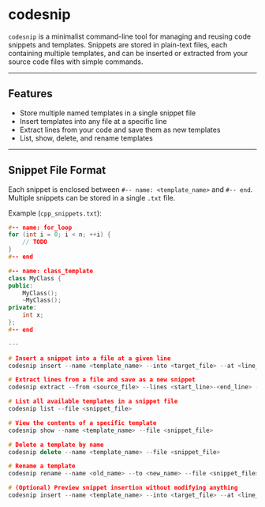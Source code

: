 # codesnip

`codesnip` is a minimalist command-line tool for managing and reusing code snippets and templates. Snippets are stored in plain-text files, each containing multiple templates, and can be inserted or extracted from your source code files with simple commands.

---

## Features

- Store multiple named templates in a single snippet file
- Insert templates into any file at a specific line
- Extract lines from your code and save them as new templates
- List, show, delete, and rename templates

---

## Snippet File Format

Each snippet is enclosed between `#-- name: <template_name>` and `#-- end`. Multiple snippets can be stored in a single `.txt` file.

Example (`cpp_snippets.txt`):

```cpp
#-- name: for_loop
for (int i = 0; i < n; ++i) {
    // TODO
}
#-- end

#-- name: class_template
class MyClass {
public:
    MyClass();
    ~MyClass();
private:
    int x;
};
#-- end

---

# Insert a snippet into a file at a given line
codesnip insert --name <template_name> --into <target_file> --at <line_number> --file <snippet_file>

# Extract lines from a file and save as a new snippet
codesnip extract --from <source_file> --lines <start_line>-<end_line> --name <new_template_name> --file <snippet_file>

# List all available templates in a snippet file
codesnip list --file <snippet_file>

# View the contents of a specific template
codesnip show --name <template_name> --file <snippet_file>

# Delete a template by name
codesnip delete --name <template_name> --file <snippet_file>

# Rename a template
codesnip rename --name <old_name> --to <new_name> --file <snippet_file>

# (Optional) Preview snippet insertion without modifying anything
codesnip insert --name <template_name> --into <target_file> --at <line_number> --file <snippet_file> --dry-run

